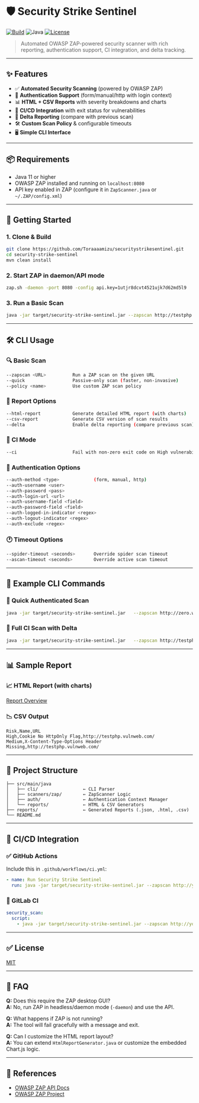 
# 🛡️ Security Strike Sentinel

[![Build]([https://github.com/Toraaaamizu/securitystrikesentinel/actions/workflows/main.yml/badge.svg)](https://github.com/Toraaaamizu/securitystrikesentinelactions)
![Java](https://img.shields.io/badge/java-11%2B-blue)
[![License](https://img.shields.io/badge/License-Apache%202.0-blue.svg)](LICENSE)

> Automated OWASP ZAP-powered security scanner with rich reporting, authentication support, CI integration, and delta tracking.

---

## ✨ Features

- ✅ **Automated Security Scanning** (powered by OWASP ZAP)
- 🔐 **Authentication Support** (form/manual/http with login context)
- 📊 **HTML + CSV Reports** with severity breakdowns and charts
- 🧪 **CI/CD Integration** with exit status for vulnerabilities
- 🧠 **Delta Reporting** (compare with previous scan)
- 🛠️ **Custom Scan Policy** & configurable timeouts
- 🖥️ **Simple CLI Interface**

---

## 📦 Requirements

- Java 11 or higher
- OWASP ZAP installed and running on `localhost:8080`
- API key enabled in ZAP (configure it in `ZapScanner.java` or `~/.ZAP/config.xml`)

---

## 🚀 Getting Started

### 1. Clone & Build
```bash
git clone https://github.com/Toraaaamizu/securitystrikesentinel.git
cd security-strike-sentinel
mvn clean install
```

### 2. Start ZAP in daemon/API mode
```bash
zap.sh -daemon -port 8080 -config api.key=1utjr8dcvt4521ujk7d62md5l9
```

### 3. Run a Basic Scan
```bash
java -jar target/security-strike-sentinel.jar --zapscan http://testphp.vulnweb.com --html-report
```

---

## 🛠️ CLI Usage

### 🔍 Basic Scan
```bash
--zapscan <URL>          Run a ZAP scan on the given URL
--quick                  Passive-only scan (faster, non-invasive)
--policy <name>          Use custom ZAP scan policy
```

### 🧾 Report Options
```bash
--html-report            Generate detailed HTML report (with charts)
--csv-report             Generate CSV version of scan results
--delta                  Enable delta reporting (compare previous scan)
```

### 🧪 CI Mode
```bash
--ci                     Fail with non-zero exit code on High vulnerabilities
```

### 🔐 Authentication Options
```bash
--auth-method <type>             (form, manual, http)
--auth-username <user>
--auth-password <pass>
--auth-login-url <url>
--auth-username-field <field>
--auth-password-field <field>
--auth-logged-in-indicator <regex>
--auth-logout-indicator <regex>
--auth-exclude <regex>
```

### 🕐 Timeout Options
```bash
--spider-timeout <seconds>       Override spider scan timeout
--ascan-timeout <seconds>        Override active scan timeout
```

---

## 🧪 Example CLI Commands

### 🔹 Quick Authenticated Scan
```bash
java -jar target/security-strike-sentinel.jar   --zapscan http://zero.webappsecurity.com   --quick --html-report --csv-report   --auth-method form   --auth-username user --auth-password pass   --auth-login-url http://zero.webappsecurity.com/login.html   --auth-username-field user_login   --auth-password-field user_password   --auth-logged-in-indicator "Logout"
```

### 🔸 Full CI Scan with Delta
```bash
java -jar target/security-strike-sentinel.jar   --zapscan http://testphp.vulnweb.com   --ci --html-report --delta
```

---

## 📊 Sample Report

### 📈 HTML Report (with charts)

[Report Overview](docs/screenshots/overview.png)

### 📉 CSV Output

```
Risk,Name,URL
High,Cookie No HttpOnly Flag,http://testphp.vulnweb.com/
Medium,X-Content-Type-Options Header Missing,http://testphp.vulnweb.com/
```

---

## 🧩 Project Structure

```
├── src/main/java
│   ├── cli/                 ← CLI Parser
│   ├── scanners/zap/        ← ZapScanner Logic
│   ├── auth/                ← Authentication Context Manager
│   └── reports/             ← HTML & CSV Generators
├── reports/                 ← Generated Reports (.json, .html, .csv)
└── README.md
```

---

## 🔄 CI/CD Integration

### ✅ GitHub Actions
Include this in `.github/workflows/ci.yml`:
```yaml
- name: Run Security Strike Sentinel
  run: java -jar target/security-strike-sentinel.jar --zapscan http://yourapp.com --ci --html-report
```

### 🧪 GitLab CI
```yaml
security_scan:
  script:
    - java -jar target/security-strike-sentinel.jar --zapscan http://yourapp.com --ci --html-report
```

---

## ✅ License

[MIT](LICENSE)

---

## 🙋 FAQ

**Q:** Does this require the ZAP desktop GUI?  
**A:** No, run ZAP in headless/daemon mode (`-daemon`) and use the API.

**Q:** What happens if ZAP is not running?  
**A:** The tool will fail gracefully with a message and exit.

**Q:** Can I customize the HTML report layout?  
**A:** You can extend `HtmlReportGenerator.java` or customize the embedded Chart.js logic.

---

## 🔗 References

- [OWASP ZAP API Docs](https://www.zaproxy.org/docs/api/)
- [OWASP ZAP Project](https://www.zaproxy.org/)
